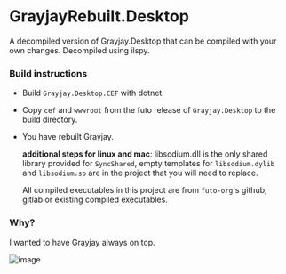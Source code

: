 # GrayjayRebuilt.Desktop

A decompiled version of Grayjay.Desktop that can be compiled with your own changes. Decompiled using ilspy.

### Build instructions

- Build `Grayjay.Desktop.CEF` with dotnet.
- Copy `cef` and `wwwroot` from the futo release of `Grayjay.Desktop` to the build directory.
- You have rebuilt Grayjay.

  **additional steps for linux and mac**: libsodium.dll is the only shared library provided for `SyncShared`, empty templates for `libsodium.dylib` and `libsodium.so` are in the project that you will need to replace.  

  All compiled executables in this project are from `futo-org`'s github, gitlab or existing compiled executables.  
  
### Why?

I wanted to have Grayjay always on top.

![image](https://github.com/user-attachments/assets/b5821ce0-4d4c-41c5-8eba-3927495773ca)
